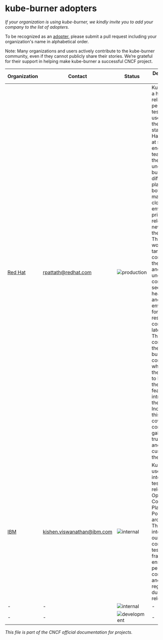 # kube-burner adopters

_If your organization is using kube-burner, we kindly invite you to add your company to the list of adopters._

To be recognized as an [adopter](https://github.com/cncf/toc/blob/main/FAQ.md#what-is-the-definition-of-an-adopter), please submit a pull request including your organization's name in alphabetical order.

Note: Many organizations and users actively contribute to the kube-burner community, even if they cannot publicly share their stories. We’re grateful for their support in helping make kube-burner a successful CNCF project.

| Organization | Contact | Status | Description of Use |
| - | - | - | - |
| [Red Hat](https://www.redhat.com/en) | rpattath@redhat.com | ![production](https://img.shields.io/badge/-production-blue?style=flat) | Kube-burner is a highly reliable performance testing tool used to ensure the quality and stability of Red Hat Openshift at scale. The engineering team runs all the workloads under kube-burner on different cloud platforms on both self-managed and cloud services environments prior to the release of a new version of the product. The different workloads target different components of the products and helps uncover issues commonly seen on heavily loaded and scaled up enviroments, for example: resource consumption, latencies, etc. The team also contributes to the kube-burner project consistently which helps the workloads to keep up with the new features introduced to the product. Inclusion of this test coverage has contributed to gaining the trust of new and existing customers of the product.  |
| [IBM](https://www.ibm.com.) | kishen.viswanathan@ibm.com | ![internal](https://img.shields.io/badge/-internal-green?style=flat) | Kube-burner is used in our internal QE tests for every release of OpenShift Container Platform on the PowerPC architecture. The tool is integrated into our comprehensive testing framework to ensure performance consistency and identify regressions during new releases. |
| - | - | ![internal](https://img.shields.io/badge/-internal-green?style=flat) | - |
| - | - | ![development](https://img.shields.io/badge/-development-green?style=flat) | - |

_This file is part of the CNCF official documentation for projects._
